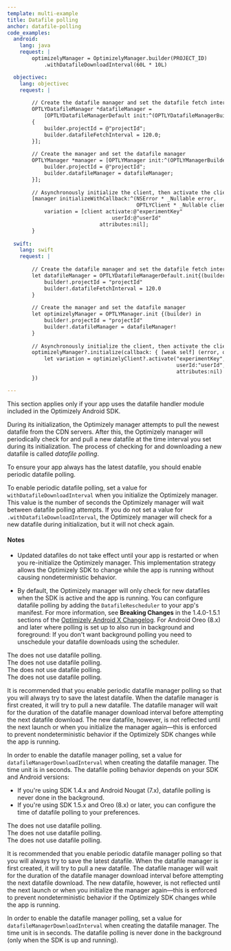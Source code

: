 ```yaml
---
template: multi-example
title: Datafile polling
anchor: datafile-polling
code_examples:
  android:
    lang: java
    request: |
        optimizelyManager = OptimizelyManager.builder(PROJECT_ID)
            .withDatafileDownloadInterval(60L * 10L)

  objectivec:
    lang: objectivec
    request: |
    
        // Create the datafile manager and set the datafile fetch interval
        OPTLYDatafileManager *datafileManager =
            [OPTLYDatafileManagerDefault init:^(OPTLYDatafileManagerBuilder * _Nullable builder) {
        {
            builder.projectId = @"projectId";
            builder.datafileFetchInterval = 120.0;
        }];
        
        // Create the manager and set the datafile manager
        OPTLYManager *manager = [OPTLYManager init:^(OPTLYManagerBuilder * _Nullable builder) {
            builder.projectId = @"projectId";
            builder.datafileManager = datafileManager;
        }];
        
        // Asynchronously initialize the client, then activate the client
        [manager initializeWithCallback:^(NSError * _Nullable error,
                                          OPTLYClient * _Nullable client) {
            variation = [client activate:@"experimentKey"
                                  userId:@"userId"
                              attributes:nil];
        }
       
  swift:
    lang: swift
    request: |
    
        // Create the datafile manager and set the datafile fetch interval
        let datafileManager = OPTLYDatafileManagerDefault.init{(builder) in
            builder!.projectId = "projectId"
            builder!.datafileFetchInterval = 120.0
        }
        
        // Create the manager and set the datafile manager
        let optimizelyManager = OPTLYManager.init {(builder) in
            builder!.projectId = "projectId"
            builder!.datafileManager = datafileManager!
        }
        
        // Asynchronously initialize the client, then activate the client
        optimizelyManager?.initialize(callback: { [weak self] (error, optimizelyClient) in
            let variation = optimizelyClient?.activate("experimentKey",
                                                       userId:"userId",
                                                       attributes:nil)
        })

---
```


<div class="hidden" data-language-content="language" data-language="android">
<div></div>

This section applies only if your app uses the datafile handler module included in the Optimizely Android SDK.

During its initialization, the Optimizely manager attempts to pull the newest datafile from the CDN servers. After this, the Optimizely manager will periodically check for and pull a new datafile at the time interval you set during its initialization. The process of checking for and downloading a new datafile is called *datafile polling*.

<div class="attention attention--good-news push--bottom">
To ensure your app always has the latest datafile, you should enable periodic datafile polling.
</div>  

To enable periodic datafile polling, set a value for `withDatafileDownloadInterval` when you initialize the Optimizely manager. This value is the number of seconds the Optimizely manager will wait between datafile polling attempts. If you do not set a value for `.withDatafileDownloadInterval`, the Optimizely manager will check for a new datafile during initialization, but it will not check again.

#### Notes

* Updated datafiles do not take effect until your app is restarted or when you re-initialize the Optimizely manager. This implementation strategy allows the Optimizely SDK to change while the app is running without causing nondeterministic behavior.

* By default, the Optimizely manager will only check for new datafiles when the SDK is active and the app is running. You can configure datafile polling by adding the `DatafileRescheduler` to your app's manifest. For more information, see **Breaking Changes** in the 1.4.0-1.5.1 sections of the <a href="https://github.com/optimizely/android-sdk/blob/master/CHANGELOG.md">Optimizely Android X Changelog</a>. For Android Oreo (8.x) and later where polling is set up to also run in background and foreground: If you don't want background polling you need to unschedule your datafile downloads using the scheduler.
</div>


<div class="hidden visible" data-language-content="language" data-language="csharp">
<div class="unsupported">The <span class="sdk-platform"></span> does not use datafile polling.</div>
</div>


<div class="hidden visible" data-language-content="language" data-language="java">
<div class="unsupported">The <span class="sdk-platform"></span> does not use datafile polling.</div>
</div>


<div class="hidden visible" data-language-content="language" data-language="javascript">
<div class="unsupported">The <span class="sdk-platform"></span> does not use datafile polling.</div>
</div>


<div class="hidden visible" data-language-content="language" data-language="node">
<div class="unsupported">The <span class="sdk-platform"></span> does not use datafile polling.</div>
</div>


<div class="hidden" data-language-content="language" data-language="objectivec">
<div></div>

It is recommended that you enable periodic datafile manager polling so that you will always try to save the latest datafile. When the datafile manager is first created, it will try to pull a new datafile. The datafile manager will wait for the duration of the datafile manager download interval before attempting the next datafile download. The new datafile, however, is not reflected until the next launch or when you initialize the manager again—this is enforced to prevent nondeterministic behavior if the Optimizely SDK changes while the app is running.

In order to enable the datafile manager polling, set a value for `datafileManagerDownloadInterval` when creating the datafile manager. The time unit is in seconds. The datafile polling behavior depends on your SDK and Android versions:
* If you're using SDK 1.4.x and Android Nougat (7.x), datafile polling is never done in the background.
* If you're using SDK 1.5.x and Oreo (8.x) or later, you can configure the time of datafile polling to your preferences.
</div>


<div class="hidden visible" data-language-content="language" data-language="php">
<div class="unsupported">The <span class="sdk-platform"></span> does not use datafile polling.</div>
</div>


<div class="hidden visible" data-language-content="language" data-language="python">
<div class="unsupported">The <span class="sdk-platform"></span> does not use datafile polling.</div>
</div>


<div class="hidden visible" data-language-content="language" data-language="ruby">
<div class="unsupported">The <span class="sdk-platform"></span> does not use datafile polling.</div>
</div>


<div class="hidden" data-language-content="language" data-language="swift">
<div></div>

It is recommended that you enable periodic datafile manager polling so that you will always try to save the latest datafile. When the datafile manager is first created, it will try to pull a new datafile. The datafile manager will wait for the duration of the datafile manager download interval before attempting the next datafile download. The new datafile, however, is not reflected until the next launch or when you initialize the manager again—this is enforced to prevent nondeterministic behavior if the Optimizely SDK changes while the app is running.

In order to enable the datafile manager polling, set a value for `datafileManagerDownloadInterval` when creating the datafile manager. The time unit is in seconds. The datafile polling is never done in the background (only when the SDK is up and running).
</div>

<br>
